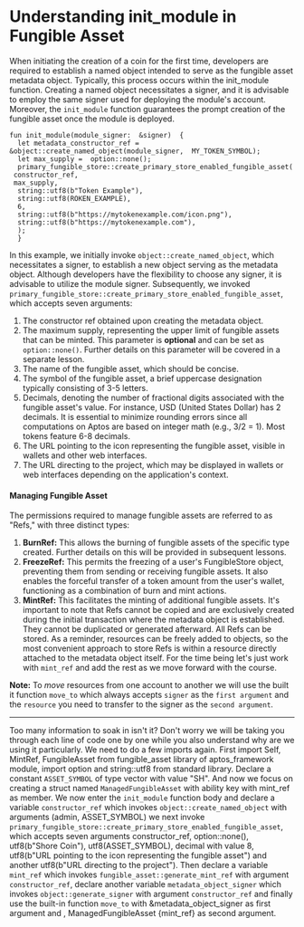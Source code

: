 # Understanding init_module in Fungible Asset

When initiating the creation of a coin for the first time, developers are required to establish a named object intended to serve as the fungible asset metadata object. Typically, this process occurs within the init_module function. Creating a named object necessitates a signer, and it is advisable to employ the same signer used for deploying the module's account. Moreover, the `init_module` function guarantees the prompt creation of the fungible asset once the module is deployed.

```
fun init_module(module_signer:  &signer)  {
  let metadata_constructor_ref =  &object::create_named_object(module_signer,  MY_TOKEN_SYMBOL);
  let max_supply =  option::none();
  primary_fungible_store::create_primary_store_enabled_fungible_asset(
 constructor_ref,
 max_supply,
  string::utf8(b"Token Example"),
  string::utf8(ROKEN_EXAMPLE),
  6,
  string::utf8(b"https://mytokenexample.com/icon.png"),
  string::utf8(b"https://mytokenexample.com"),
  );
  }
```

In this example, we initially invoke `object::create_named_object`, which necessitates a signer, to establish a new object serving as the metadata object. Although developers have the flexibility to choose any signer, it is advisable to utilize the module signer. Subsequently, we invoked `primary_fungible_store::create_primary_store_enabled_fungible_asset`, which accepts seven arguments:

1.  The constructor ref obtained upon creating the metadata object.
2.  The maximum supply, representing the upper limit of fungible assets that can be minted. This parameter is **optional** and can be set as `option::none()`. Further details on this parameter will be covered in a separate lesson.
3.  The name of the fungible asset, which should be concise.
4.  The symbol of the fungible asset, a brief uppercase designation typically consisting of 3-5 letters.
5.  Decimals, denoting the number of fractional digits associated with the fungible asset's value. For instance, USD (United States Dollar) has 2 decimals. It is essential to minimize rounding errors since all computations on Aptos are based on integer math (e.g., 3/2 = 1). Most tokens feature 6-8 decimals.
6.  The URL pointing to the icon representing the fungible asset, visible in wallets and other web interfaces.
7.  The URL directing to the project, which may be displayed in wallets or web interfaces depending on the application's context.

#### Managing Fungible Asset

The permissions required to manage fungible assets are referred to as "Refs," with three distinct types:
1.  **BurnRef:** This allows the burning of fungible assets of the specific type created. Further details on this will be provided in subsequent lessons.
2.  **FreezeRef:** This permits the freezing of a user's FungibleStore object, preventing them from sending or receiving fungible assets. It also enables the forceful transfer of a token amount from the user's wallet, functioning as a combination of burn and mint actions.
3.  **MintRef:** This facilitates the minting of additional fungible assets.
It's important to note that Refs cannot be copied and are exclusively created during the initial transaction where the metadata object is established. They cannot be duplicated or generated afterward. All Refs can be stored. As a reminder, resources can be freely added to objects, so the most convenient approach to store Refs is within a resource directly attached to the metadata object itself.
For the time being let's just work with `mint_ref` and add the rest as we move forward with the course. 

**Note:** To *move* resources from one account to another we will use the built it function `move_to` which always accepts `signer` as the `first argument` and the `resource` you need to transfer to the signer as the `second argument`.

---
Too many information to soak in isn't it? Don't worry we will be taking you through each line of code one by one while you also understand why are we using it particularly. We need to do a few imports again. First import Self, MintRef, FungibleAsset from fungible_asset library of aptos_framework module, import option and string::utf8 from standard library. Declare a constant `ASSET_SYMBOL` of type vector<u8> with value "SH". And now we focus on creating a struct named `ManagedFungibleAsset` with ability key with mint_ref as member. We now enter the `init_module` function body and declare a variable `constructor_ref` which invokes `object::create_named_object` with arguments (admin, ASSET_SYMBOL) we next invoke `primary_fungible_store::create_primary_store_enabled_fungible_asset`, which accepts seven arguments constructor_ref, option::none(), utf8(b"Shore Coin"), utf8(ASSET_SYMBOL), decimal with value 8, utf8(b"URL pointing to the icon representing the fungible asset") and another utf8(b"URL directing to the project"). Then declare a variable `mint_ref` which invokes `fungible_asset::generate_mint_ref` with argument `constructor_ref`, declare another  variable `metadata_object_signer` which invokes `object::generate_signer` with argument `constructor_ref` and finally use the built-in function `move_to` with &metadata_object_signer as first argument and , ManagedFungibleAsset {mint_ref} as second argument.
